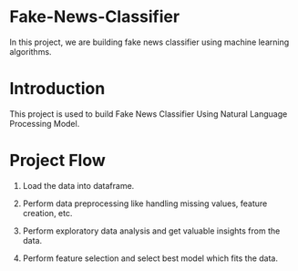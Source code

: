 # Fake-News-Classifier
In this project, we are building fake news classifier using machine learning algorithms.

# Introduction
This project is used to build Fake News Classifier Using Natural Language Processing Model.

# Project Flow

1) Load the data into dataframe.

2) Perform data preprocessing like handling missing values, feature creation, etc.

3) Perform exploratory data analysis and get valuable insights from the data.

4) Perform feature selection and select best model which fits the data.
